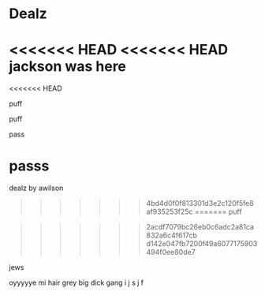 # Dealz

<<<<<<< HEAD
<<<<<<< HEAD
jackson was here
=======
<<<<<<< HEAD


puff

puff

pass

passs
=======
dealz by awilson
>>>>>>> 4bd4d0f0f813301d3e2c120f5fe8af935253f25c
=======
puff



 
>>>>>>> 2acdf7079bc26eb0c6adc2a81ca832a6c4f617cb
>>>>>>> d142e047fb7200f49a6077175903494f0ee80de7

jews
  
  oyyyyye mi hair grey 
 big dick gang 
i
j
s
j 
f
